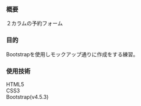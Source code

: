 ### 概要
２カラムの予約フォーム

### 目的
Bootstrapを使用しモックアップ通りに作成をする練習。

### 使用技術
HTML5<br>
CSS3<br>
Bootstrap(v4.5.3)
